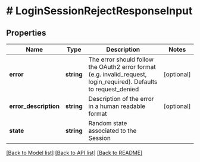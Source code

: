 # # LoginSessionRejectResponseInput

## Properties

Name | Type | Description | Notes
------------ | ------------- | ------------- | -------------
**error** | **string** | The error should follow the OAuth2 error format (e.g. invalid_request, login_required). Defaults to request_denied | [optional]
**error_description** | **string** | Description of the error in a human readable format | [optional]
**state** | **string** | Random state associated to the Session |

[[Back to Model list]](../../README.md#models) [[Back to API list]](../../README.md#endpoints) [[Back to README]](../../README.md)
